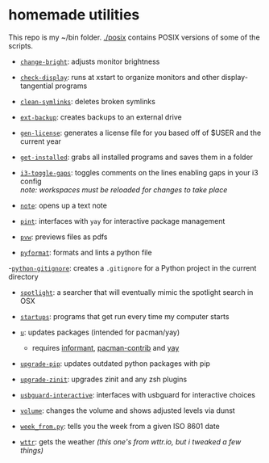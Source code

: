 # homemade utilities

This repo is my ~/bin folder. [./posix](./posix) contains POSIX versions of
some of the scripts.

- [`change-bright`](./change-bright):
adjusts monitor brightness

- [`check-display`](./check-display):
runs at xstart to organize monitors and other display-tangential programs

- [`clean-symlinks`](./clean-symlinks):
deletes broken symlinks

- [`ext-backup`](./ext-backup):
creates backups to an external drive

- [`gen-license`](./gen-license):
generates a license file for you based off of $USER and the current year

- [`get-installed`](./get-installed):
grabs all installed programs and saves them in a folder

- [`i3-toggle-gaps`](./i3-toggle-gaps):
toggles comments on the lines enabling gaps in your i3 config  
*note: workspaces must be reloaded for changes to take place*

- [`note`](./note):
opens up a text note

- [`pint`](./pint):
interfaces with `yay` for interactive package management

- [`pvw`](./pvw):
previews files as pdfs

- [`pyformat`](./pyformat):
formats and lints a python file

-[`python-gitignore`](./python-gitignore):
creates a `.gitignore` for a Python project in the current directory

- [`spotlight`](./spotlight):
a searcher that will eventually mimic the spotlight search in OSX

- [`startups`](./startups):
programs that get run every time my computer starts

- [`u`](./u):
updates packages (intended for pacman/yay)
  - requires [informant](https://github.com/bradford-smith94/informant),
[pacman-contrib](https://git.archlinux.org/pacman-contrib.git/about) and [yay](https://github.com/Jguer/yay)

- [`upgrade-pip`](./upgrade-pip):
updates outdated python packages with pip

- [`upgrade-zinit`](./upgrade-zinit):
upgrades zinit and any zsh plugins

- [`usbguard-interactive`](./usbguard-interactive):
interfaces with usbguard for interactive choices

- [`volume`](./volume):
changes the volume and shows adjusted levels via dunst

- [`week_from.py`](./week_from.py):
tells you the week from a given ISO 8601 date

- [`wttr`](./wttr):
gets the weather *(this one's from wttr.io, but i tweaked a few things)*
